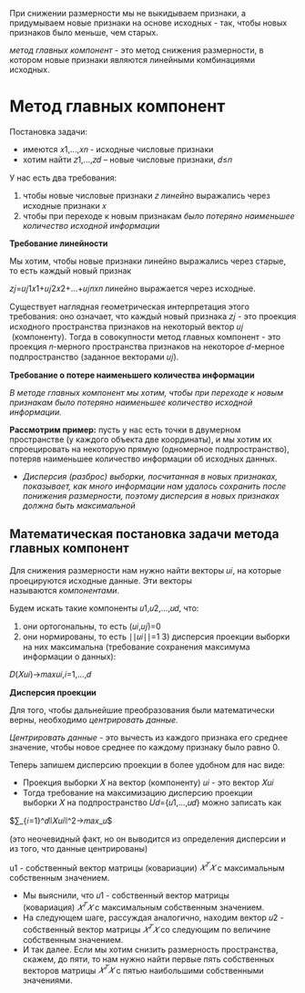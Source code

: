 
При снижении размерности мы не выкидываем признаки, а придумываем новые признаки на основе исходных - так, чтобы новых признаков было меньше, чем старых.

_метод главных компонент_ - это метод снижения размерности, в котором новые признаки являются линейными комбинациями исходных.

# **Метод главных компонент**

Постановка задачи:

- имеются 𝑥1,...,𝑥𝑛 - исходные числовые признаки
- хотим найти 𝑧1,...,𝑧𝑑​ – новые числовые признаки, 𝑑≤𝑛

У нас есть два требования:

1. чтобы новые числовые признаки 𝑧 _линейно_ выражались через исходные признаки 𝑥
2. чтобы при переходе к новым признакам _было потеряно наименьшее количество исходной информации_

**Требование линейности**

Мы хотим, чтобы новые признаки линейно выражались через старые, то есть каждый новый признак

𝑧𝑗=𝑢𝑗1𝑥1+𝑢𝑗2𝑥2+...+𝑢𝑗𝑛𝑥𝑛
линейно выражается через исходные.

Существует наглядная геометрическая интерпретация этого требования: оно означает, что каждый новый признака 𝑧𝑗​ - это проекция исходного пространства признаков на некоторый вектор 𝑢𝑗​ (компоненту). Тогда в совокупности метод главных компонент - это проекция 𝑛-мерного пространства признаков на некоторое 𝑑-мерное подпространство (заданное векторами 𝑢𝑗​).

**Требование о потере наименьшего количества информации**

_В методе главных компонент мы хотим, чтобы при переходе к новым признакам было потеряно наименьшее количество исходной информации._

**Рассмотрим пример:** пусть у нас есть точки в двумерном пространстве (у каждого объекта две координаты), и мы хотим их спроецировать на некоторую прямую (одномерное подпространство), потеряв наименьшее количество информации об исходных данных.

- _Дисперсия (разброс) выборки, посчитанная в новых признаках, показывает, как много информации нам удалось сохранить после понижения размерности, поэтому дисперсия в новых признаках должна быть максимальной_

## **Математическая постановка задачи метода главных компонент**


Для снижения размерности нам нужно найти векторы 𝑢𝑖​, на которые проецируются исходные данные. Эти векторы называются _компонентами_.

Будем искать такие компоненты 𝑢1,𝑢2,...,𝑢𝑑​, что:

1) они ортогональны, то есть (𝑢𝑖,𝑢𝑗)=0
2) они нормированы, то есть ∣∣𝑢𝑖∣∣=1
3) дисперсия проекции выборки на них максимальна (требование сохранения максимума информации о данных):

𝐷(𝑋𝑢𝑖)→𝑚𝑎𝑥𝑢𝑖,𝑖=1,...,𝑑


**Дисперсия проекции**

Для того, чтобы дальнейшие преобразования были математически верны, необходимо _центрировать данные._ 

_Центрировать данные -_ это вычесть из каждого признака его среднее значение, чтобы новое среднее по каждому признаку было равно 0.

Теперь запишем дисперсию проекции в более удобном для нас виде:

- Проекция выборки 𝑋 на вектор (компоненту) 𝑢𝑖​ - это вектор 𝑋𝑢𝑖
- Тогда требование на максимизацию дисперсию проекции выборки 𝑋 на подпространство 𝑈𝑑={𝑢1,...,𝑢𝑑} можно записать как 

$∑_{𝑖=1}^𝑑∣∣𝑋𝑢𝑖∣∣^2→𝑚𝑎𝑥_𝑢$

(это неочевидный факт, но он выводится из определения дисперсии и из того, что данные центрированы)

u1​ - собственный вектор матрицы (ковариации) $𝑋^𝑇𝑋$ с максимальным собственным значением.

- Мы выяснили, что 𝑢1​ - собственный вектор матрицы (ковариация) $𝑋^𝑇𝑋$ с максимальным собственным значением.
- На следующем шаге, рассуждая аналогично, находим вектор 𝑢2​ - собственный вектор матрицы $𝑋^𝑇𝑋$ со следующим по величине собственным значением.
- И так далее. Если мы хотим снизить размерность пространства, скажем, до пяти, то нам нужно найти первые пять собственных векторов матрицы $𝑋^𝑇𝑋$ с пятью наибольшими собственными значениями.